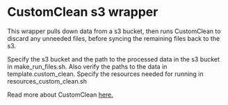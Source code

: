 # CustomClean s3 wrapper

This wrapper pulls down data from a s3 bucket, then runs CustomClean to discard any unneeded files, before syncing the remaining files back to the s3.

Specify the s3 bucket and the path to the processed data in the s3 bucket in make_run_files.sh. Also verify the paths to the data in template.custom_clean. Specify the resources needed for running in resources_custom_clean.sh

Read more about CustomClean [here.](https://github.com/DCAN-Labs/CustomClean#readme)
